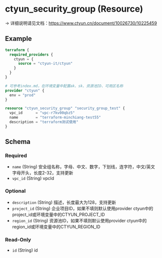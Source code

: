 # ctyun_security_group (Resource)
-> 详细说明请见文档：https://www.ctyun.cn/document/10026730/10225459



## Example

```terraform
terraform {
  required_providers {
    ctyun = {
      source = "ctyun-it/ctyun"
    }
  }
}

# 可参考index.md，在环境变量中配置ak、sk、资源池ID、可用区名称
provider "ctyun" {
  env = "prod"
}

resource "ctyun_security_group" "security_group_test" {
  vpc_id      = "vpc-r7kv00qbz5"
  name        = "terraform-minchiang-test55"
  description = "terraform测试使用"
}
```

<!-- schema generated by tfplugindocs -->
## Schema

### Required

- `name` (String) 安全组名称，字母、中文、数字，下划线，连字符，中文/英文字母开头，长度2-32，支持更新
- `vpc_id` (String) vpcId

### Optional

- `description` (String) 描述，长度最大为128，支持更新
- `project_id` (String) 企业项目ID，如果不填则默认使用provider ctyun中的project_id或环境变量中的CTYUN_PROJECT_ID
- `region_id` (String) 资源池ID，如果不填则默认使用provider ctyun中的region_id或环境变量中的CTYUN_REGION_ID

### Read-Only

- `id` (String) id